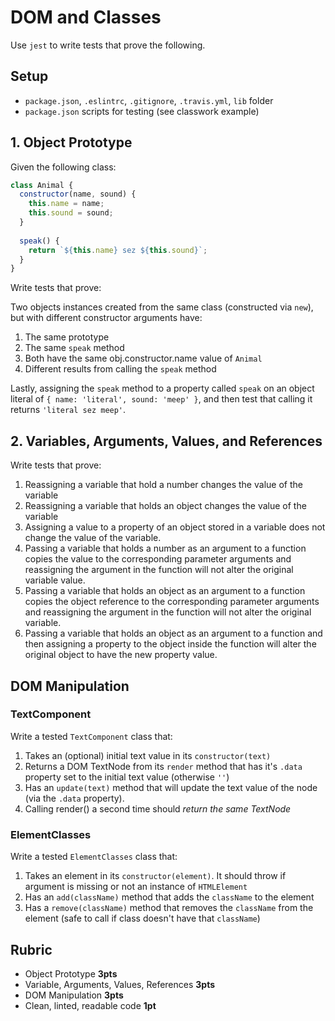 # DOM and Classes

Use `jest` to write tests that prove the following.

## Setup

* `package.json`, `.eslintrc`, `.gitignore`, `.travis.yml`, `lib` folder
* `package.json` scripts for testing (see classwork example)

## 1. Object Prototype

Given the following class:

```js
class Animal {
  constructor(name, sound) {
    this.name = name;
    this.sound = sound;
  }
  
  speak() {
    return `${this.name} sez ${this.sound}`;
  }
}
```

Write tests that prove:

Two objects instances created from the same class (constructed via `new`), but with different
constructor arguments have:

1. The same prototype
1. The same `speak` method
1. Both have the same obj.constructor.name value of `Animal`
1. Different results from calling the `speak` method

Lastly, assigning the `speak` method to a property called `speak` on an object literal of `{ name: 'literal', sound: 'meep' }`, and then test that calling it returns `'literal sez meep'`.

## 2. Variables, Arguments, Values, and References

Write tests that prove:

1. Reassigning a variable that hold a number changes the value of the variable
1. Reassigning a variable that holds an object changes the value of the variable
1. Assigning a value to a property of an object stored in a variable does not change the
value of the variable.
1. Passing a variable that holds a number as an argument to a function copies the value to the
corresponding parameter arguments and reassigning the argument in the function will not alter the original variable value.
1. Passing a variable that holds an object as an argument to a function copies the object reference to the
corresponding parameter arguments and reassigning the argument in the function will not alter the original variable.
1. Passing a variable that holds an object as an argument to a function and then assigning a property to the object inside
the function will alter the original object to have the new property value.

## DOM Manipulation

### TextComponent

Write a tested `TextComponent` class that:

1. Takes an (optional) initial text value in its `constructor(text)`
1. Returns a DOM TextNode from its `render` method that has it's `.data` property set to the initial text value (otherwise `''`)
1. Has an `update(text)` method that will update the text value of the node (via the `.data` property).
1. Calling render() a second time should _return the same TextNode_

### ElementClasses

Write a tested `ElementClasses` class that:

1. Takes an element in its `constructor(element)`. It should throw if argument is missing or not an instance of `HTMLElement`
1. Has an `add(className)` method that adds the `className` to the element
1. Has a `remove(className)` method that removes the `className` from the element (safe to call if class doesn't have that `className`)

## Rubric

* Object Prototype **3pts**
* Variable, Arguments, Values, References **3pts**
* DOM Manipulation **3pts**
* Clean, linted, readable code **1pt**
